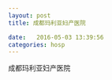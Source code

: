 ```yaml
--- 
layout: post 
title: 成都玛利亚妇产医院

date:   2016-05-03 13:39:56 
categories: hosp 
--- 
```

   
成都玛利亚妇产医院
